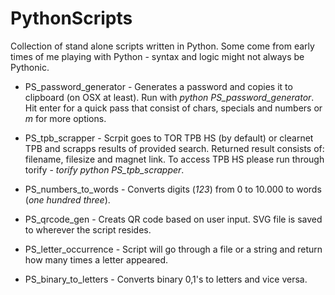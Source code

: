 # PythonScripts

Collection of stand alone scripts written in Python.
Some come from early times of me playing with Python - syntax and logic might not always be Pythonic.

* PS_password_generator - Generates a password and copies it to clipboard (on OSX at least). Run with *python PS_password_generator*. Hit enter for a quick pass that consist of chars, specials and numbers or  *m* for more options.

* PS_tpb_scrapper - Scrpit goes to TOR TPB HS (by default) or clearnet TPB and scrapps results of provided search. Returned result consists of: filename, filesize and magnet link. To access TPB HS please run through torify - *torify python PS_tpb_scrapper*.
* PS_numbers_to_words - Converts digits (*123*) from 0 to 10.000 to words (*one hundred three*).
* PS_qrcode_gen - Creats QR code based on user input. SVG file is saved to wherever the script resides.
* PS_letter_occurrence - Script will go through a file or a string and return how many times a letter appeared.
* PS_binary_to_letters - Converts binary 0,1's to letters and vice versa. 
